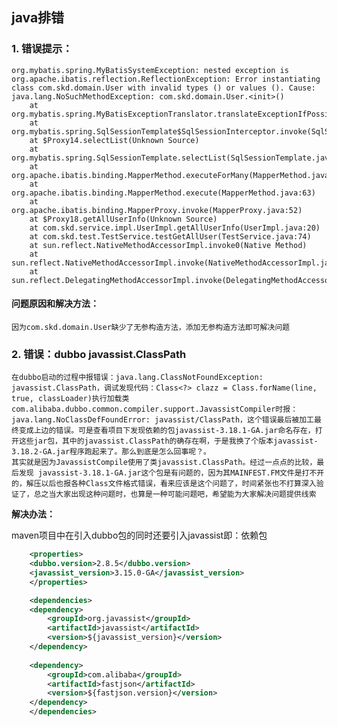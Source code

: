 ﻿
## java排错


### 1. 错误提示：
	org.mybatis.spring.MyBatisSystemException: nested exception is org.apache.ibatis.reflection.ReflectionException: Error instantiating class com.skd.domain.User with invalid types () or values (). Cause: java.lang.NoSuchMethodException: com.skd.domain.User.<init>()
		at org.mybatis.spring.MyBatisExceptionTranslator.translateExceptionIfPossible(MyBatisExceptionTranslator.java:75)
		at org.mybatis.spring.SqlSessionTemplate$SqlSessionInterceptor.invoke(SqlSessionTemplate.java:371)
		at $Proxy14.selectList(Unknown Source)
		at org.mybatis.spring.SqlSessionTemplate.selectList(SqlSessionTemplate.java:198)
		at org.apache.ibatis.binding.MapperMethod.executeForMany(MapperMethod.java:119)
		at org.apache.ibatis.binding.MapperMethod.execute(MapperMethod.java:63)
		at org.apache.ibatis.binding.MapperProxy.invoke(MapperProxy.java:52)
		at $Proxy18.getAllUserInfo(Unknown Source)
		at com.skd.service.impl.UserImpl.getAllUserInfo(UserImpl.java:20)
		at com.skd.test.TestService.testGetAllUser(TestService.java:74)
		at sun.reflect.NativeMethodAccessorImpl.invoke0(Native Method)
		at sun.reflect.NativeMethodAccessorImpl.invoke(NativeMethodAccessorImpl.java:57)
		at sun.reflect.DelegatingMethodAccessorImpl.invoke(DelegatingMethodAccessorImpl.java:43)
#### 问题原因和解决方法：
	因为com.skd.domain.User缺少了无参构造方法，添加无参构造方法即可解决问题
	
### 2. 错误：dubbo javassist.ClassPath
	在dubbo启动的过程中报错误：java.lang.ClassNotFoundException: javassist.ClassPath，调试发现代码：Class<?> clazz = Class.forName(line, true, classLoader)执行加载类com.alibaba.dubbo.common.compiler.support.JavassistCompiler时报：java.lang.NoClassDefFoundError: javassist/ClassPath，这个错误最后被加工最终变成上边的错误。可是查看项目下发现依赖的包javassist-3.18.1-GA.jar命名存在，打开这些jar包，其中的javassist.ClassPath的确存在啊，于是我换了个版本javassist-3.18.2-GA.jar程序跑起来了。那么到底是怎么回事呢？。
	其实就是因为JavassistCompile使用了类javassist.ClassPath。经过一点点的比较，最后发现 javassist-3.18.1-GA.jar这个包是有问题的，因为其MAINFEST.FM文件是打不开的，解压以后也报各种Class文件格式错误，看来应该是这个问题了，时间紧张也不打算深入验证了，总之当大家出现这种问题时，也算是一种可能问题吧，希望能为大家解决问题提供线索
**解决办法：**

maven项目中在引入dubbo包的同时还要引入javassist即：依赖包
```xml
	<properties>
	<dubbo.version>2.8.5</dubbo.version>
	<javassist_version>3.15.0-GA</javassist_version>
	</properties>

	<dependencies>
	<dependency>
        <groupId>org.javassist</groupId>
        <artifactId>javassist</artifactId>
        <version>${javassist_version}</version>
    </dependency>
    
	<dependency>
		<groupId>com.alibaba</groupId>
		<artifactId>fastjson</artifactId>
		<version>${fastjson.version}</version>
	</dependency>
	</dependencies>
```
	

